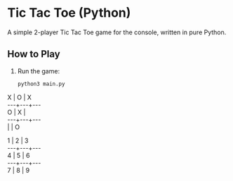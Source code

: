 # Tic Tac Toe (Python)

A simple 2-player Tic Tac Toe game for the console, written in pure Python.

## How to Play
1. Run the game:
   ```bash
   python3 main.py
   
 X | O | X <br>
---+---+--- <br>
 O | X |  <br>
---+---+---<br>
   |   | O<br>

 1 | 2 | 3<br>
---+---+---<br>
 4 | 5 | 6<br>
---+---+---<br>
 7 | 8 | 9<br>
